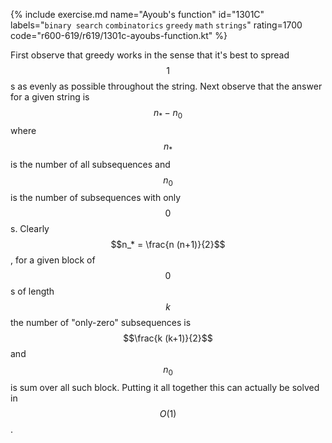 {% include exercise.md name="Ayoub's function" id="1301C" labels="`binary search` `combinatorics` `greedy` `math` `strings`" rating=1700 code="r600-619/r619/1301c-ayoubs-function.kt" %}

First observe that greedy works in the sense that it's best to spread $$1$$s as evenly as possible throughout the string.  Next observe that the answer for a given string is $$n_* - n_0$$ where $$n_*$$ is the number of all subsequences and $$n_0$$ is the number of subsequences with only $$0$$s.  Clearly $$n_* = \frac{n (n+1)}{2}$$, for a given block of $$0$$s of length $$k$$ the number of "only-zero" subsequences is $$\frac{k (k+1)}{2}$$ and $$n_0$$ is sum over all such block.  Putting it all together this can actually be solved in $$O(1)$$.
